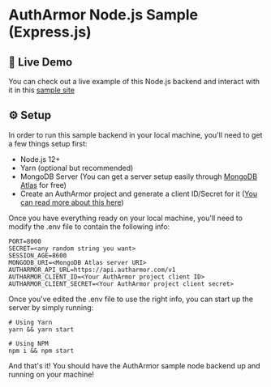 # AuthArmor Node.js Sample (Express.js)

## 🌟 Live Demo

You can check out a live example of this Node.js backend and interact with it in this [sample site](https://autharmor-sample-react.herokuapp.com)

## ⚙ Setup

In order to run this sample backend in your local machine, you'll need to get a few things setup first:

- Node.js 12+
- Yarn (optional but recommended)
- MongoDB Server (You can get a server setup easily through [MongoDB Atlas](https://atlas.mongodb.com) for free)
- Create an AuthArmor project and generate a client ID/Secret for it ([You can read more about this here](https://support.autharmor.com/hc/en-us/articles/360053309753-Using-the-Auth-Armor-API))

Once you have everything ready on your local machine, you'll need to modify the .env file to contain the following info:

```env
PORT=8000
SECRET=<any random string you want>
SESSION_AGE=8600
MONGODB_URI=<MongoDB Atlas server URI>
AUTHARMOR_API_URL=https://api.autharmor.com/v1
AUTHARMOR_CLIENT_ID=<Your AuthArmor project client ID>
AUTHARMOR_CLIENT_SECRET=<Your AuthArmor project client secret>
```

Once you've edited the .env file to use the right info, you can start up the server by simply running:

```shell
# Using Yarn
yarn && yarn start

# Using NPM
npm i && npm start
```

And that's it! You should have the AuthArmor sample node backend up and running on your machine!
